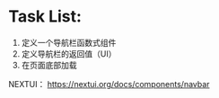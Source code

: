 # Task List:
1. 定义一个导航栏函数式组件
2. 定义导航栏的返回值（UI）
3. 在页面底部加载

NEXTUI：
https://nextui.org/docs/components/navbar